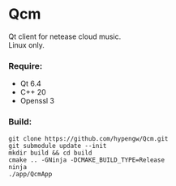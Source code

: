 # Qcm
Qt client for netease cloud music.  
Linux only.  

### Require:  
- Qt 6.4
- C++ 20
- Openssl 3

### Build:  
```
git clone https://github.com/hypengw/Qcm.git  
git submodule update --init
mkdir build && cd build
cmake .. -GNinja -DCMAKE_BUILD_TYPE=Release  
ninja
./app/QcmApp
```
